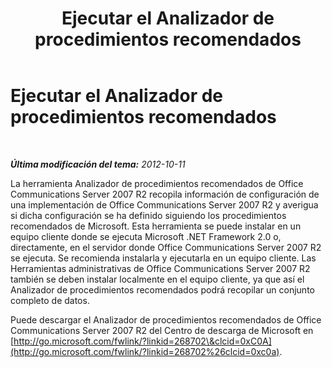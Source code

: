 ﻿---
title: Ejecutar el Analizador de procedimientos recomendados
TOCTitle: Ejecutar el Analizador de procedimientos recomendados
ms:assetid: 31a32b31-18d3-468b-91f5-b4968e738a39
ms:mtpsurl: https://technet.microsoft.com/es-es/library/JJ688014(v=OCS.15)
ms:contentKeyID: 49889030
ms.date: 01/07/2017
mtps_version: v=OCS.15
ms.translationtype: HT
---

# Ejecutar el Analizador de procedimientos recomendados

 

_**Última modificación del tema:** 2012-10-11_

La herramienta Analizador de procedimientos recomendados de Office Communications Server 2007 R2 recopila información de configuración de una implementación de Office Communications Server 2007 R2 y averigua si dicha configuración se ha definido siguiendo los procedimientos recomendados de Microsoft. Esta herramienta se puede instalar en un equipo cliente donde se ejecuta Microsoft .NET Framework 2.0 o, directamente, en el servidor donde Office Communications Server 2007 R2 se ejecuta. Se recomienda instalarla y ejecutarla en un equipo cliente. Las Herramientas administrativas de Office Communications Server 2007 R2 también se deben instalar localmente en el equipo cliente, ya que así el Analizador de procedimientos recomendados podrá recopilar un conjunto completo de datos.

Puede descargar el Analizador de procedimientos recomendados de Office Communications Server 2007 R2 del Centro de descarga de Microsoft en [http://go.microsoft.com/fwlink/?linkid=268702\&clcid=0xC0A](http://go.microsoft.com/fwlink/?linkid=268702%26clcid=0xc0a).

